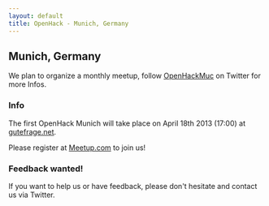 ```yaml
---
layout: default
title: OpenHack - Munich, Germany
---
```


## Munich, Germany

We plan to organize a monthly meetup, follow [OpenHackMuc][1] on Twitter for
more Infos.

### Info

The first OpenHack Munich will take place on April 18th 2013 (17:00) at
[gutefrage.net][2].

Please register at [Meetup.com][4] to join us!

### Feedback wanted!

If you want to help us or have feedback, please don't hesitate and
contact us via Twitter.

[1]: https://twitter.com/OpenHackMuc
[2]: http://www.gutefrage.net/ueber_uns
[3]: http://www.meetup.com/OpenHck-Munich/
[4]: http://www.meetup.com/OpenHack-Munich/events/110339522/
